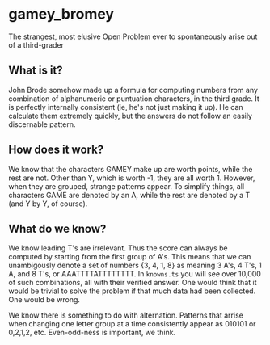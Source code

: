 # gamey_bromey
The strangest, most elusive Open Problem ever to spontaneously arise out of a third-grader

## What is it?
John Brode somehow made up a formula for computing numbers from any combination of 
alphanumeric or puntuation characters, in the third grade. It is perfectly internally consistent
(ie, he's not just making it up). He can calculate them extremely quickly, but the
answers do not follow an easily discernable pattern.

## How does it work?
We know that the characters GAMEY make up are worth points, while the rest are not. Other than Y, which is 
worth -1, they are all worth 1. However, when they are grouped, strange patterns appear. To simplify things,
all characters GAME are denoted by an A, while the rest are denoted by a T (and Y by Y, of course).

## What do we know?
We know leading T's are irrelevant. Thus the score can always be computed by starting from the first
group of A's. This means that we can unambigously denote a set of numbers {3, 4, 1, 8} as meaning 
3 A's, 4 T's, 1 A, and 8 T's, or AAATTTTATTTTTTTT. In `knowns.ts` you will see over 10,000 of such combinations,
all with their verified answer. One would think that it would be trivial to solve the problem if that
much data had been collected. One would be wrong.

We know there is something to do with alternation. Patterns that arrise when changing one letter group 
at a time consistently appear as 010101 or 0,2,1,2, etc. Even-odd-ness is important, we think.

